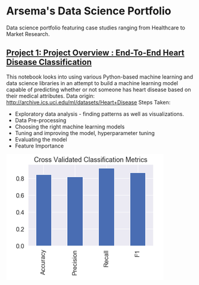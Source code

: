  # Arsema's Data Science Portfolio
Data science portfolio featuring case studies ranging from Healthcare to Market Research. 
## [Project 1: Project Overview : End-To-End Heart Disease Classification](https://github.com/ArsemaBesera/HeartDiseaseClassification/blob/master/end-to-end-heart-disease-classification.ipynb)
This notebook looks into using various Python-based machine learning and data science libraries in an attempt to build a machine learning model capable of predicting whether or not someone has heart disease based on their medical attributes.
Data origin: http://archive.ics.uci.edu/ml/datasets/Heart+Disease
Steps Taken:
* Exploratory data analysis - finding patterns as well as visualizations.
* Data Pre-processing
* Choosing the right machine learning models
* Tuning and improving the model, hyperparameter tuning
* Evaluating the model
* Feature Importance


![](https://github.com/ArsemaBesera/Arsema_Portfolio/blob/master/images/Screen%20Shot%202020-08-27%20at%201.16.07%20PM.png)
